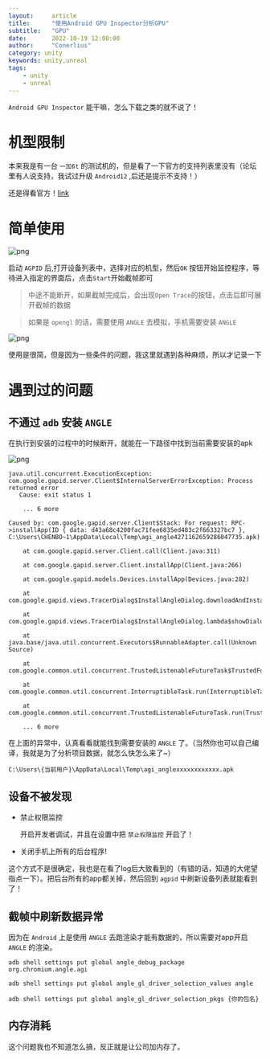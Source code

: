 ```yaml
---
layout:     article
title:      "使用Android GPU Inspector分析GPU"
subtitle:   "GPU"
date:       2022-10-19 12:00:00
author:     "Conerlius"
category: unity
keywords: unity,unreal
tags:
    - unity
    - unreal
---
```


`Android GPU Inspector` 能干嘛，怎么下载之类的就不说了！

# 机型限制

本来我是有一台 `一加6t` 的测试机的，但是看了一下官方的支持列表里没有（论坛里有人说支持，我试过升级 `Android12` ,后还是提示不支持！）

还是得看官方！[link](https://developer.android.com/agi/supported-devices)


# 简单使用

![png](/images/computer/render/fenxi/agpid_1.png)

启动 `AGPID` 后,打开设备列表中，选择对应的机型，然后`OK` 按钮开始监控程序，等待进入指定的界面后，点击`Start`开始截帧即可

> 中途不能断开，如果截帧完成后，会出现`Open Trace`的按钮，点击后即可展开截帧的数据

> 如果是 `opengl` 的话，需要使用 `ANGLE` 去模拟，手机需要安装 `ANGLE`

![png](/images/computer/render/fenxi/agpid_3.png)

使用是很简，但是因为一些条件的问题，我这里就遇到各种麻烦，所以才记录一下

# 遇到过的问题

## 不通过 `adb` 安装 `ANGLE`

在执行到安装的过程中的时候断开，就能在一下路径中找到当前需要安装的apk

![png](/images/computer/render/fenxi/agpid_2.png)


```
java.util.concurrent.ExecutionException: com.google.gapid.server.Client$InternalServerErrorException: Process returned error
   Cause: exit status 1

	... 6 more

Caused by: com.google.gapid.server.Client$Stack: For request: RPC->installApp(ID { data: d43a68c4200fac71fee6835ed483c2f663327bc7 }, C:\Users\CHENBO~1\AppData\Local\Temp\agi_angle4271162659286047735.apk)

	at com.google.gapid.server.Client.call(Client.java:311)

	at com.google.gapid.server.Client.installApp(Client.java:266)

	at com.google.gapid.models.Devices.installApp(Devices.java:282)

	at com.google.gapid.views.TracerDialog$InstallAngleDialog.downloadAndInstall(TracerDialog.java:1585)

	at com.google.gapid.views.TracerDialog$InstallAngleDialog.lambda$showDialogAndInstallApk$0(TracerDialog.java:1490)

	at java.base/java.util.concurrent.Executors$RunnableAdapter.call(Unknown Source)

	at com.google.common.util.concurrent.TrustedListenableFutureTask$TrustedFutureInterruptibleTask.runInterruptibly(TrustedListenableFutureTask.java:131)

	at com.google.common.util.concurrent.InterruptibleTask.run(InterruptibleTask.java:74)

	at com.google.common.util.concurrent.TrustedListenableFutureTask.run(TrustedListenableFutureTask.java:82)

	... 6 more

```

在上面的异常中，认真看看就能找到需要安装的 `ANGLE` 了。（当然你也可以自己编译，我就是为了分析项目数据，就怎么快怎么来了~）

```
C:\Users\{当前用户}\AppData\Local\Temp\agi_anglexxxxxxxxxxxx.apk
```


## 设备不被发现

- 禁止权限监控
  
  开启开发者调试，并且在设置中把 `禁止权限监控` 开启了！

- 关闭手机上所有的后台程序!

这个方式不是很确定，我也是在看了log后大致看到的（有错的话，知道的大佬望指点一下）。把后台所有的app都关掉，然后回到 `agpid` 中刷新设备列表就能看到了！

## 截帧中刷新数据异常

因为在 `Android` 上是使用 `ANGLE` 去跑渲染才能有数据的，所以需要对app开启 `ANGLE` 的渲染。


```
adb shell settings put global angle_debug_package org.chromium.angle.agi

adb shell settings put global angle_gl_driver_selection_values angle

adb shell settings put global angle_gl_driver_selection_pkgs {你的包名}
```

## 内存消耗

这个问题我也不知道怎么搞，反正就是让公司加内存了。